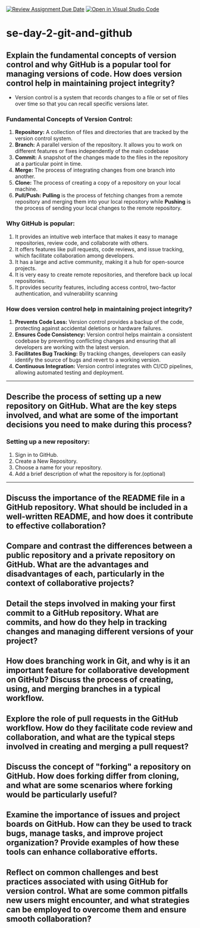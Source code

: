 [![Review Assignment Due Date](https://classroom.github.com/assets/deadline-readme-button-22041afd0340ce965d47ae6ef1cefeee28c7c493a6346c4f15d667ab976d596c.svg)](https://classroom.github.com/a/8wgCKhpZ)
[![Open in Visual Studio Code](https://classroom.github.com/assets/open-in-vscode-2e0aaae1b6195c2367325f4f02e2d04e9abb55f0b24a779b69b11b9e10269abc.svg)](https://classroom.github.com/online_ide?assignment_repo_id=18616769&assignment_repo_type=AssignmentRepo)
# se-day-2-git-and-github

## Explain the fundamental concepts of version control and why GitHub is a popular tool for managing versions of code. How does version control help in maintaining project integrity?
- Version control is a system that records changes to a file or set of files over time so that you can recall specific versions later.
  
### Fundamental Concepts of Version Control:
1. **Repository:** A collection of files and directories that are tracked by the version control system.
2. **Branch:** A parallel version of the repository. It allows you to work on different features or fixes independently of the main codebase
3. **Commit:** A snapshot of the changes made to the files in the repository at a particular point in time.
4. **Merge:** The process of integrating changes from one branch into another.
5. **Clone:** The process of creating a copy of a repository on your local machine.
6. **Pull/Push:** **Pulling** is the process of fetching changes from a remote repository and merging them into your local repository while **Pushing** is the process of sending your local changes to the remote repository.

### Why GitHub is popular:
1. It provides an intuitive web interface that makes it easy to manage repositories, review code, and collaborate with others.
2. It offers features like pull requests, code reviews, and issue tracking, which facilitate collaboration among developers.
3. It has a large and active community, making it a hub for open-source projects.
4. It is very easy to create remote repositories, and therefore back up local repositories.
5. It provides security features, including access control, two-factor authentication, and vulnerability scanning

### How does version control help in maintaining project integrity?
1. **Prevents Code Loss:** Version control provides a backup of the code, protecting against accidental deletions or hardware failures.
2. **Ensures Code Consistency:** Version control helps maintain a consistent codebase by preventing conflicting changes and ensuring that all developers are working with the latest version.
3. **Facilitates Bug Tracking:** By tracking changes, developers can easily identify the source of bugs and revert to a working version.
4. **Continuous Integration:** Version control integrates with CI/CD pipelines, allowing automated testing and deployment. 
---

## Describe the process of setting up a new repository on GitHub. What are the key steps involved, and what are some of the important decisions you need to make during this process?

### Setting up a new repository:
1. Sign in to GitHub.
2. Create a New Repository.
3. Choose a name for your repository.
4. Add a brief description of what the repository is for.(optional)
---

## Discuss the importance of the README file in a GitHub repository. What should be included in a well-written README, and how does it contribute to effective collaboration?

## Compare and contrast the differences between a public repository and a private repository on GitHub. What are the advantages and disadvantages of each, particularly in the context of collaborative projects?

## Detail the steps involved in making your first commit to a GitHub repository. What are commits, and how do they help in tracking changes and managing different versions of your project?

## How does branching work in Git, and why is it an important feature for collaborative development on GitHub? Discuss the process of creating, using, and merging branches in a typical workflow.

## Explore the role of pull requests in the GitHub workflow. How do they facilitate code review and collaboration, and what are the typical steps involved in creating and merging a pull request?

## Discuss the concept of "forking" a repository on GitHub. How does forking differ from cloning, and what are some scenarios where forking would be particularly useful?

## Examine the importance of issues and project boards on GitHub. How can they be used to track bugs, manage tasks, and improve project organization? Provide examples of how these tools can enhance collaborative efforts.

## Reflect on common challenges and best practices associated with using GitHub for version control. What are some common pitfalls new users might encounter, and what strategies can be employed to overcome them and ensure smooth collaboration?
